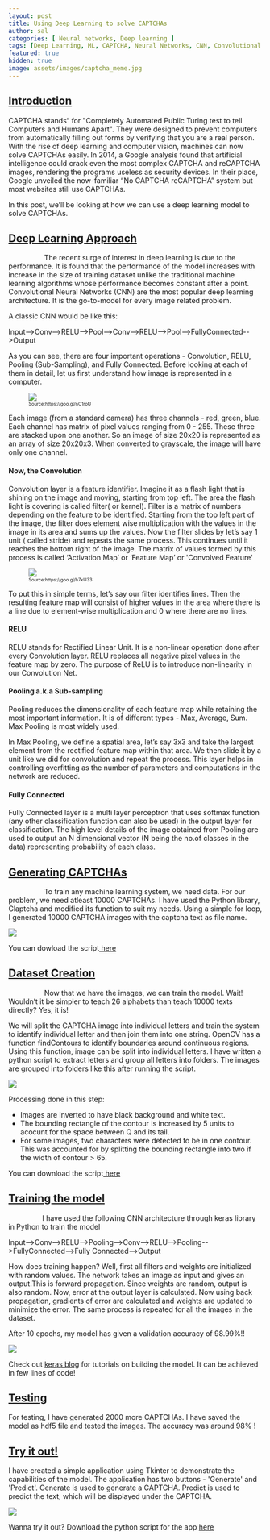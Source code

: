 ```yaml
---
layout: post
title: Using Deep Learning to solve CAPTCHAs
author: sal
categories: [ Neural networks, Deep learning ]
tags: [Deep Learning, ML, CAPTCHA, Neural Networks, CNN, Convolutional Neural Networks, RELU, Image Processing]
featured: true
hidden: true
image: assets/images/captcha_meme.jpg
---
```


<link href="https://afeld.github.io/emoji-css/emoji.css" rel="stylesheet">
<h2><span style="text-decoration: underline;"><strong>Introduction</strong></span></h2>
<p>CAPTCHA stands&ldquo; for "Completely Automated Public Turing test to tell Computers and Humans Apart". They were designed to prevent computers from automatically filling out forms by verifying that you are a real person. With the rise of deep learning and computer vision, machines can now solve CAPTCHAs easily. In 2014, a Google analysis found that artificial intelligence could crack even the most complex CAPTCHA and reCAPTCHA images, rendering the programs useless as security devices. In their place, Google unveiled the now-familiar “No CAPTCHA reCAPTCHA” system but most websites still use CAPTCHAs.</p>
<p>In this post, we&rsquo;ll be looking at how we can use a deep learning model to solve CAPTCHAs.</p>
<h2><span style="text-decoration: underline;"><strong>Deep Learning Approach</strong></span></h2>
<p>&nbsp;&nbsp;&nbsp;&nbsp;&nbsp;&nbsp;&nbsp;&nbsp;&nbsp;&nbsp;&nbsp;&nbsp;&nbsp;&nbsp;&nbsp;&nbsp;&nbsp; The recent surge of interest in deep learning is due to the performance. It is found that the performance of the model increases with increase in the size of training dataset unlike the traditional machine learning algorithms whose performance becomes constant after a point. Convolutional Neural Networks (CNN) are the most popular deep learning architecture. It is the go-to-model for every image related problem. </p>
<p>A classic CNN would be like this:</p>
<p>Input-->Conv-->RELU-->Pool-->Conv-->RELU-->Pool-->FullyConnected-->Output </p>
<p>As you can see, there are four important operations - Convolution, RELU, Pooling (Sub-Sampling), and Fully Connected. 
Before looking at each of them in detail, let us first understand how image is represented in a computer.</p>
<figure><img src="assets/images/8-gif.gif" align= "middle"><figcaption style = "font-size:9px;">Source:https://goo.gl/nC1roU</figcaption></figure>
<p> Each image (from a standard camera) has three channels - red, green, blue. Each channel has matrix of pixel values ranging from 0 - 255. These three are stacked upon one another. So an image of size 20x20 is represented as an array of size 20x20x3. When converted to grayscale, the image will have only one channel.</p>
<h4><strong> Now, the Convolution </strong></h4>
<p>Convolution layer is a feature identifier. Imagine it as a flash light that is shining on the image and moving, starting from top left. The area the flash light is covering is called filter( or kernel). Filter is a matrix of numbers depending on the feature to be identified. Starting from the top left part of the image, the filter does element wise multiplication with the values in the image in its area and sums up the values. Now the filter slides by let’s say 1 unit ( called stride) and repeats the same process. This continues until it reaches the bottom right of the image. The matrix of values formed by this process is called ‘Activation Map’ or ‘Feature Map’ or 'Convolved Feature'</p>
<figure><img src="assets/images/convolution.gif" align = "middle"><figcaption style = "font-size:9px;">Source:https://goo.gl/h7xU33</figcaption></figure>
<p>To put this in simple terms, let’s say our filter identifies lines. Then the resulting feature map will consist of higher values in the area where there is a line due to element-wise multiplication and 0 where there are no lines.</p>
<h4><strong>RELU</strong></h4>
<p>RELU stands for Rectified Linear Unit. It is a non-linear operation done after every Convolution layer. RELU replaces all negative pixel values in the feature map by zero. The purpose of ReLU is to introduce non-linearity in our Convolution Net.</p>
<h4><strong>Pooling a.k.a Sub-sampling</strong></h4>
<p>Pooling reduces the dimensionality of each feature map while retaining the most important information. It is of different types - Max, Average, Sum. Max Pooling is most widely used.</p>
<p>In Max Pooling, we define a spatial area, let’s say 3x3 and take the largest element from the rectified feature map within that area. We then slide it by a unit like we did for convolution and repeat the process.
This layer helps in controlling overfitting as the number of parameters and computations in the network are reduced.</p>
<h4><strong>Fully Connected</strong></h4>
<p>Fully Connected layer is a multi layer perceptron that uses softmax function (any other classification function can also be used) in the output layer for classification. The high level details of the image obtained from Pooling are used to output an N dimensional vector (N being the no.of classes in the data) representing probability of each class. </p>
<h2><span style="text-decoration: underline;"><strong>Generating CAPTCHAs</strong></span></h2>
<p>&nbsp;&nbsp;&nbsp;&nbsp;&nbsp;&nbsp;&nbsp;&nbsp;&nbsp;&nbsp;&nbsp;&nbsp;&nbsp;&nbsp;&nbsp;&nbsp;&nbsp; To train any machine learning system, we need data. For our problem, we need atleast 10000 CAPTCHAs. I have used the Python library, Claptcha and modified its function to suit my needs. Using a simple for loop, I generated 10000 CAPTCHA images with the captcha text as file name.</p>
<img src="assets/images/captchas.jpg" align = "middle">
<p>You can dowload the script<a href="https://github.com/mahi27/BlogScripts/blob/main/gencap.py" target="_blank"> here</a></p>
<h2><span style="text-decoration: underline;"><strong>Dataset Creation</strong></span></h2>
<p>&nbsp;&nbsp;&nbsp;&nbsp;&nbsp;&nbsp;&nbsp;&nbsp;&nbsp;&nbsp;&nbsp;&nbsp;&nbsp;&nbsp;&nbsp;&nbsp;&nbsp; Now that we have the images, we can train the model. Wait! Wouldn’t it be simpler to teach 26 alphabets than teach 10000 texts directly? Yes, it is! </p>
<p>We will split the CAPTCHA image into individual letters and train the system to identify individual letter and then join them into one string.
OpenCV has a function findContours to identify boundaries around continuous regions. Using this function, image can be split into individual letters. I have written a python script to extract letters and group all letters into folders. The images are grouped into folders like this after running the script.</p>
<img src="assets/images/letters.jpg" align = "middle">
<p>Processing done in this step:</p>
<ul>
<li>Images are inverted to have black background and white text. </li>
<li>The bounding rectangle of the contour is increased by 5 units to acocunt for the space between Q and its tail.</li>
<li>For some images, two characters were detected to be in one contour. This was accounted for by splitting the bounding rectangle into two if the width of contour > 65.</li>
</ul>
<p>You can download the script<a href="https://github.com/mahi27/BlogScripts/blob/main/extractLetters.py" target="_blank"> here</a></p>
<h2><span style="text-decoration: underline;"><strong>Training the model</strong></span></h2>
<p>&nbsp;&nbsp;&nbsp;&nbsp;&nbsp;&nbsp;&nbsp;&nbsp;&nbsp;&nbsp;&nbsp;&nbsp;&nbsp;&nbsp;&nbsp;&nbsp;&nbsp;I have used the following CNN architecture through keras library in Python to train the model</p>
<p>Input-->Conv-->RELU-->Pooling-->Conv-->RELU-->Pooling-->FullyConnected-->Fully Connected-->Output </p>
<p>How does training happen?
Well, first all filters and weights are initialized with random values. The network takes an image as input and gives an output.This is forward propagation. Since weights are random, output is also random. Now, error at the output layer is calculated. Now using back propagation, gradients of error are calculated and weights are updated to minimize the error. The same process is repeated for all the images in the dataset.</p>
<p>After 10 epochs, my model has given a validation accuracy of 98.99%!!</p>
<img src= "assets/images/network.jpg">
<p>Check out <a href="https://blog.keras.io/building-powerful-image-classification-models-using-very-little-data.html" target="_blank">keras blog</a> for tutorials on building the model. It can be achieved in few lines of code! </p>
<h2><span style="text-decoration: underline;"><strong>Testing</strong></span></h2>
<p>For testing, I have generated 2000 more CAPTCHAs. I have saved the model as hdf5 file and tested the images. The accuracy was around 98% !</p>
<h2><span style="text-decoration: underline;"><strong>Try it out!</strong></span></h2>
<p>I have created a simple application using Tkinter to demonstrate the capabilities of the model. The application has two buttons - 'Generate' and 'Predict'. Generate is used to generate a CAPTCHA. Predict is used to predict the text, which will be displayed under the CAPTCHA.</p>
<img src="assets/images/app_gif.gif" align="middle">
<p>Wanna try it out? Download the python script for the app <a href="https://github.com/mahi27/BlogScripts/blob/main/app.py" target="_blank"> here</a></p>
